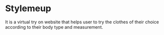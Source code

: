 # Stylemeup
It is a virtual try on website that helps user to try the clothes of their choice according to their body type and measurement.
